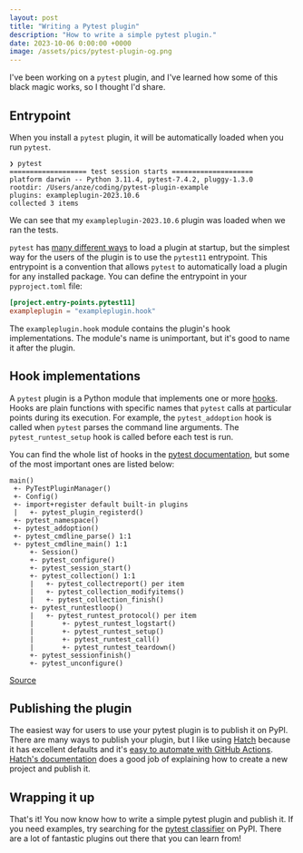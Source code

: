 ```yaml
---
layout: post
title: "Writing a Pytest plugin"
description: "How to write a simple pytest plugin."
date: 2023-10-06 0:00:00 +0000
image: /assets/pics/pytest-plugin-og.png
---
```


I've been working on a `pytest` plugin, and I've learned how some of this black magic works, so I thought I'd share.

## Entrypoint

When you install a `pytest` plugin, it will be automatically loaded when you run `pytest`.

```console
❯ pytest
=================== test session starts ====================
platform darwin -- Python 3.11.4, pytest-7.4.2, pluggy-1.3.0
rootdir: /Users/anze/coding/pytest-plugin-example
plugins: exampleplugin-2023.10.6
collected 3 items
```

We can see that my `exampleplugin-2023.10.6` plugin was loaded when we ran the tests.

`pytest` has [many different ways](https://docs.pytest.org/en/7.1.x/how-to/writing_plugins.html#plugin-discovery-order-at-tool-startup) to load a plugin at startup, but the simplest way for the users of the plugin is to use the `pytest11` entrypoint. This entrypoint is a convention that allows `pytest` to automatically load a plugin for any installed package. You can define the entrypoint in your `pyproject.toml` file:

```toml
[project.entry-points.pytest11]
exampleplugin = "exampleplugin.hook"
```

The `exampleplugin.hook` module contains the plugin's hook implementations. The module's name is unimportant, but it's good to name it after the plugin.

## Hook implementations

A `pytest` plugin is a Python module that implements one or more [hooks](https://docs.pytest.org/en/7.1.x/reference.html#hooks). Hooks are plain functions with specific names that `pytest` calls at particular points during its execution. For example, the `pytest_addoption` hook is called when `pytest` parses the command line arguments. The `pytest_runtest_setup` hook is called before each test is run.

You can find the whole list of hooks in the [pytest documentation](https://docs.pytest.org/en/7.1.x/reference.html#hooks), but some of the most important ones are listed below:

```
main()
 +- PyTestPluginManager()
 +- Config()
 +- import+register default built-in plugins
 |   +- pytest_plugin_registerd()
 +- pytest_namespace()
 +- pytest_addoption()
 +- pytest_cmdline_parse() 1:1
 +- pytest_cmdline_main() 1:1
     +- Session()
     +- pytest_configure()
     +- pytest_session_start()
     +- pytest_collection() 1:1
     |   +- pytest_collectreport() per item
     |   +- pytest_collection_modifyitems()
     |   +- pytest_collection_finish()
     +- pytest_runtestloop()
     |   +- pytest_runtest_protocol() per item
     |       +- pytest_runtest_logstart()
     |       +- pytest_runtest_setup()
     |       +- pytest_runtest_call()
     |       +- pytest_runtest_teardown()
     +- pytest_sessionfinish()
     +- pytest_unconfigure()
```
[Source](https://devork.be/talks/pluggy/pluggy.html)

## Publishing the plugin

The easiest way for users to use your pytest plugin is to publish it on PyPI. There are many ways to publish your plugin, but I like using [Hatch](https://hatch.pypa.io/latest/) because it has excellent defaults and it's [easy to automate with GitHub Actions](/automate-hatch-publish). [Hatch's documentation](https://hatch.pypa.io/latest/intro/) does a good job of explaining how to create a new project and publish it.

## Wrapping it up

That's it! You now know how to write a simple pytest plugin and publish it. If you need examples, try searching for the [pytest classifier](https://pypi.org/search/?c=Framework+%3A%3A+Pytest) on PyPI. There are a lot of fantastic plugins out there that you can learn from!
